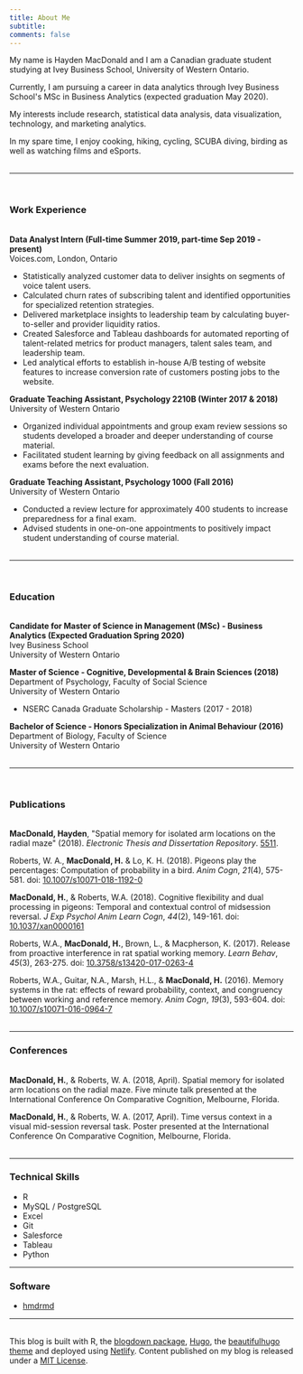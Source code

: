 ```yaml
---
title: About Me
subtitle:
comments: false
---
```


My name is Hayden MacDonald and I am a Canadian graduate student studying at Ivey Business School, University of Western Ontario.

Currently, I am pursuing a career in data analytics through Ivey Business School's MSc in Business Analytics (expected graduation May 2020).  

My interests include research, statistical data analysis, data visualization, technology, and marketing analytics.  

In my spare time, I enjoy cooking, hiking, cycling, SCUBA diving, birding as well as watching films and eSports.  
&nbsp;

-------
&nbsp;  
### Work Experience
&nbsp;  
**Data Analyst Intern (Full-time Summer 2019, part-time Sep 2019 - present)**  
Voices.com, London, Ontario  

- Statistically analyzed customer data to deliver insights on segments of voice talent users.  
- Calculated churn rates of subscribing talent and identified opportunities for specialized retention strategies.  
- Delivered marketplace insights to leadership team by calculating buyer-to-seller and provider liquidity ratios.  
- Created Salesforce and Tableau dashboards for automated reporting of talent-related metrics for product managers, talent sales team, and leadership team.  
- Led analytical efforts to establish in-house A/B testing of website features to increase conversion rate of customers posting jobs to the website.  
  
**Graduate Teaching Assistant, Psychology 2210B (Winter 2017 & 2018)**  
University of Western Ontario  

- Organized individual appointments and group exam review sessions so students developed a broader and deeper understanding of course material.  
- Facilitated student learning by giving feedback on all assignments and exams before the next evaluation.  
  
**Graduate Teaching Assistant, Psychology 1000 (Fall 2016)**  
University of Western Ontario  

- Conducted a review lecture for approximately 400 students to increase preparedness for a final exam.  
- Advised students in one-on-one appointments to positively impact student understanding of course material.  
&nbsp;  

-------
&nbsp;  
### Education
&nbsp;  
**Candidate for Master of Science in Management (MSc) - Business Analytics (Expected Graduation Spring 2020)**  
Ivey Business School  
University of Western Ontario  

**Master of Science - Cognitive, Developmental & Brain Sciences (2018)**  
Department of Psychology, Faculty of Social Science  
University of Western Ontario  

- NSERC Canada Graduate Scholarship - Masters (2017 - 2018)  

**Bachelor of Science - Honors Specialization in Animal Behaviour (2016)**  
Department of Biology, Faculty of Science  
University of Western Ontario  
&nbsp;  

-------
&nbsp;  
### Publications  
&nbsp;  
**MacDonald, Hayden**, "Spatial memory for isolated arm locations on the radial maze" (2018). *Electronic Thesis and Dissertation Repository*. <a href="https://ir.lib.uwo.ca/etd/5511" target="_blank">5511</a>.  

Roberts, W. A., **MacDonald, H.** & Lo, K. H. (2018). Pigeons play the percentages: Computation of probability in a bird. *Anim Cogn*, *21*(4), 575-581. doi: <a href="https://link.springer.com/article/10.1007%2Fs10071-018-1192-0" target="_blank">10.1007/s10071-018-1192-0</a>

**MacDonald, H.**, & Roberts, W.A. (2018). Cognitive flexibility and dual processing in pigeons: Temporal and contextual control of midsession reversal. *J Exp Psychol Anim Learn Cogn*, *44*(2), 149-161. doi: <a href="http://psycnet.apa.org/record/2018-07553-001" target="_blank">10.1037/xan0000161</a>

Roberts, W.A., **MacDonald, H.**, Brown, L., & Macpherson, K. (2017). Release from proactive interference in rat spatial working memory. *Learn Behav*, *45*(3), 263-275. doi: <a href="https://link.springer.com/article/10.3758%2Fs13420-017-0263-4" target="_blank">10.3758/s13420-017-0263-4</a>

Roberts, W.A., Guitar, N.A., Marsh, H.L., & **MacDonald, H.** (2016). Memory systems in the rat: effects of reward probability, context, and congruency between working and reference memory. *Anim Cogn*, *19*(3), 593-604. doi: <a href="https://link.springer.com/article/10.1007%2Fs10071-016-0964-7" target="_blank">10.1007/s10071-016-0964-7</a>  
&nbsp;  

-------

### Conferences
&nbsp;  
**MacDonald, H.**, & Roberts, W. A. (2018, April). Spatial memory for isolated arm locations on the radial maze. Five minute talk presented at the International Conference On Comparative Cognition, Melbourne, Florida.

**MacDonald, H.**, & Roberts, W. A. (2017, April). Time versus context in a visual mid-session reversal task. Poster presented at the International Conference On Comparative Cognition, Melbourne, Florida.  
&nbsp;  

----

### Technical Skills  

- R
- MySQL / PostgreSQL
- Excel
- Git
- Salesforce
- Tableau
- Python

----

### Software

- <a href="https://needleinthehay.ca/hmdrmd/" target="_blank">hmdrmd</a>

----
&nbsp;  
This blog is built with R, the <a href="https://github.com/rstudio/blogdown" target="_blank">blogdown package</a>, <a href="https://gohugo.io/" target="_blank">Hugo</a>, the <a href="https://themes.gohugo.io/beautifulhugo/" target="_blank">beautifulhugo theme</a> and deployed using <a href="https://www.netlify.com/" target="_blank">Netlify</a>. Content published on my blog is released under a <a href="https://github.com/HaydenMacDonald/needle-in-the-hay/blob/master/LICENSE" target="_blank">MIT License</a>.  
&nbsp;  
  
